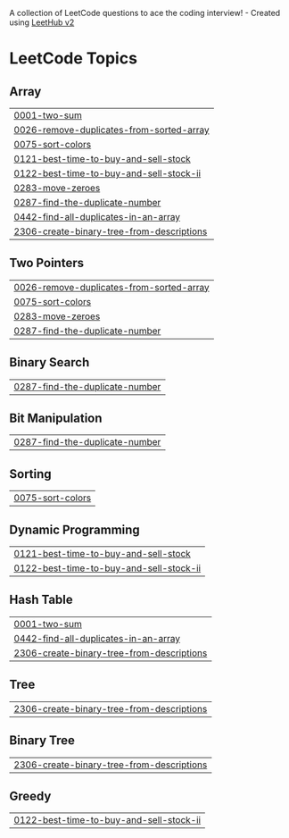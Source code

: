 A collection of LeetCode questions to ace the coding interview! - Created using [LeetHub v2](https://github.com/arunbhardwaj/LeetHub-2.0)
<!---LeetCode Topics Start-->
# LeetCode Topics
## Array
|  |
| ------- |
| [0001-two-sum](https://github.com/VIJAYKUMAR2435/-CrackYourPlacement/tree/master/0001-two-sum) |
| [0026-remove-duplicates-from-sorted-array](https://github.com/VIJAYKUMAR2435/-CrackYourPlacement/tree/master/0026-remove-duplicates-from-sorted-array) |
| [0075-sort-colors](https://github.com/VIJAYKUMAR2435/-CrackYourPlacement/tree/master/0075-sort-colors) |
| [0121-best-time-to-buy-and-sell-stock](https://github.com/VIJAYKUMAR2435/-CrackYourPlacement/tree/master/0121-best-time-to-buy-and-sell-stock) |
| [0122-best-time-to-buy-and-sell-stock-ii](https://github.com/VIJAYKUMAR2435/-CrackYourPlacement/tree/master/0122-best-time-to-buy-and-sell-stock-ii) |
| [0283-move-zeroes](https://github.com/VIJAYKUMAR2435/-CrackYourPlacement/tree/master/0283-move-zeroes) |
| [0287-find-the-duplicate-number](https://github.com/VIJAYKUMAR2435/-CrackYourPlacement/tree/master/0287-find-the-duplicate-number) |
| [0442-find-all-duplicates-in-an-array](https://github.com/VIJAYKUMAR2435/-CrackYourPlacement/tree/master/0442-find-all-duplicates-in-an-array) |
| [2306-create-binary-tree-from-descriptions](https://github.com/VIJAYKUMAR2435/-CrackYourPlacement/tree/master/2306-create-binary-tree-from-descriptions) |
## Two Pointers
|  |
| ------- |
| [0026-remove-duplicates-from-sorted-array](https://github.com/VIJAYKUMAR2435/-CrackYourPlacement/tree/master/0026-remove-duplicates-from-sorted-array) |
| [0075-sort-colors](https://github.com/VIJAYKUMAR2435/-CrackYourPlacement/tree/master/0075-sort-colors) |
| [0283-move-zeroes](https://github.com/VIJAYKUMAR2435/-CrackYourPlacement/tree/master/0283-move-zeroes) |
| [0287-find-the-duplicate-number](https://github.com/VIJAYKUMAR2435/-CrackYourPlacement/tree/master/0287-find-the-duplicate-number) |
## Binary Search
|  |
| ------- |
| [0287-find-the-duplicate-number](https://github.com/VIJAYKUMAR2435/-CrackYourPlacement/tree/master/0287-find-the-duplicate-number) |
## Bit Manipulation
|  |
| ------- |
| [0287-find-the-duplicate-number](https://github.com/VIJAYKUMAR2435/-CrackYourPlacement/tree/master/0287-find-the-duplicate-number) |
## Sorting
|  |
| ------- |
| [0075-sort-colors](https://github.com/VIJAYKUMAR2435/-CrackYourPlacement/tree/master/0075-sort-colors) |
## Dynamic Programming
|  |
| ------- |
| [0121-best-time-to-buy-and-sell-stock](https://github.com/VIJAYKUMAR2435/-CrackYourPlacement/tree/master/0121-best-time-to-buy-and-sell-stock) |
| [0122-best-time-to-buy-and-sell-stock-ii](https://github.com/VIJAYKUMAR2435/-CrackYourPlacement/tree/master/0122-best-time-to-buy-and-sell-stock-ii) |
## Hash Table
|  |
| ------- |
| [0001-two-sum](https://github.com/VIJAYKUMAR2435/-CrackYourPlacement/tree/master/0001-two-sum) |
| [0442-find-all-duplicates-in-an-array](https://github.com/VIJAYKUMAR2435/-CrackYourPlacement/tree/master/0442-find-all-duplicates-in-an-array) |
| [2306-create-binary-tree-from-descriptions](https://github.com/VIJAYKUMAR2435/-CrackYourPlacement/tree/master/2306-create-binary-tree-from-descriptions) |
## Tree
|  |
| ------- |
| [2306-create-binary-tree-from-descriptions](https://github.com/VIJAYKUMAR2435/-CrackYourPlacement/tree/master/2306-create-binary-tree-from-descriptions) |
## Binary Tree
|  |
| ------- |
| [2306-create-binary-tree-from-descriptions](https://github.com/VIJAYKUMAR2435/-CrackYourPlacement/tree/master/2306-create-binary-tree-from-descriptions) |
## Greedy
|  |
| ------- |
| [0122-best-time-to-buy-and-sell-stock-ii](https://github.com/VIJAYKUMAR2435/-CrackYourPlacement/tree/master/0122-best-time-to-buy-and-sell-stock-ii) |
<!---LeetCode Topics End-->